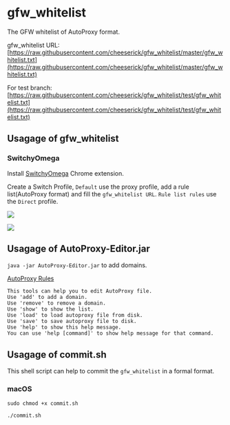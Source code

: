 # gfw_whitelist

The GFW whitelist of AutoProxy format.

gfw_whitelist URL: [https://raw.githubusercontent.com/cheeserick/gfw_whitelist/master/gfw_whitelist.txt](https://raw.githubusercontent.com/cheeserick/gfw_whitelist/master/gfw_whitelist.txt)

For test branch: [https://raw.githubusercontent.com/cheeserick/gfw_whitelist/test/gfw_whitelist.txt](https://raw.githubusercontent.com/cheeserick/gfw_whitelist/test/gfw_whitelist.txt)
## Usagage of gfw_whitelist

### SwitchyOmega
Install [SwitchyOmega](https://chrome.google.com/webstore/detail/padekgcemlokbadohgkifijomclgjgif) Chrome extension.

Create a Switch Profile, `Default` use the proxy profile, add a rule list(AutoProxy format) and fill the `gfw_whitelist URL`. `Rule list rules` use the `Direct` profile.

![](https://ooo.0o0.ooo/2017/01/24/5886e09252eb6.png)

![](https://ooo.0o0.ooo/2017/01/24/5886e0925da91.png)

## Usagage of AutoProxy-Editor.jar

`java -jar AutoProxy-Editor.jar` to add domains.

[AutoProxy Rules](https://github.com/neko-dev/gfw_whitelist/blob/master/AutoProxy_Rules.md)

```
This tools can help you to edit AutoProxy file.
Use 'add' to add a domain.
Use 'remove' to remove a domain.
Use 'show' to show the list.
Use 'load' to load autoproxy file from disk.
Use 'save' to save autoproxy file to disk.
Use 'help' to show this help message.
You can use 'help [command]' to show help message for that command.
```

## Usagage of commit.sh

This shell script can help to commit the `gfw_whitelist` in a formal format.

### macOS

```
sudo chmod +x commit.sh

./commit.sh
```
